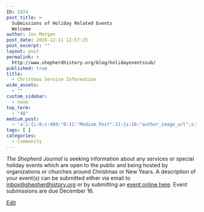 ```yaml
---
ID: 1924
post_title: >
  Submissions of Holiday Related Events
  Welcome
author: Jon Morgan
post_date: 2016-12-11 12:57:25
post_excerpt: ""
layout: post
permalink: >
  http://www.shepherdhistory.org/blog/holidayeventssub/
published: true
title:
  - Christmas Service Information
wide_assets:
  - ""
custom_sidebar:
  - none
top_term:
  - "48"
medium_post:
  - 'a:1:{i:0;s:489:"O:11:"Medium_Post":11:{s:16:"author_image_url";s:75:"https://cdn-images-1.medium.com/fit/c/200/200/1*SqJTY-3vzTSKsiqc5-cV_A.jpeg";s:10:"author_url";s:28:"https://medium.com/@morga2ja";s:11:"byline_name";N;s:12:"byline_email";N;s:10:"cross_link";s:2:"no";s:2:"id";s:12:"6d8319270770";s:21:"follower_notification";s:2:"no";s:7:"license";s:19:"all-rights-reserved";s:14:"publication_id";s:12:"f45ad4d6ec92";s:6:"status";s:5:"draft";s:3:"url";s:41:"https://medium.com/@morga2ja/6d8319270770";}";}'
tags: [ ]
categories:
  - Community
---
```

*The Shepherd Journal* is seeking information about any services or special holiday events which are open to the public and being hosted by organizations or churches around Christmas or New Years. A description of your event(s) can be submitted either via email to [inbox@shepherdhistory.org](mailto:inbox@shepherdhistory.org) or by submitting an [event online here](http://www.shepherdhistory.org/submit-an-event/). Event submissions are due December 16.

[Edit](https://docs.google.com/document/d/1JbGNwFiFVaST_VAn-ohPCMYsvJi1N245NJMg4yPano0/edit?usp=sharing)